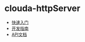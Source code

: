 <div class="markdown-portal">
	<h1>clouda-httpServer</h1>
	<ul>
		<li>
			<a href="/clouda/httpserver/getting_started">快速入门</a>
		</li>
		<li>
			<a href="/clouda/httpserver/dev_guide">开发指南</a>
		</li>
		<li>
			<a href="/clouda/httpserver/api_document/">API文档</a>
		</li>
	</ul>
</div>
